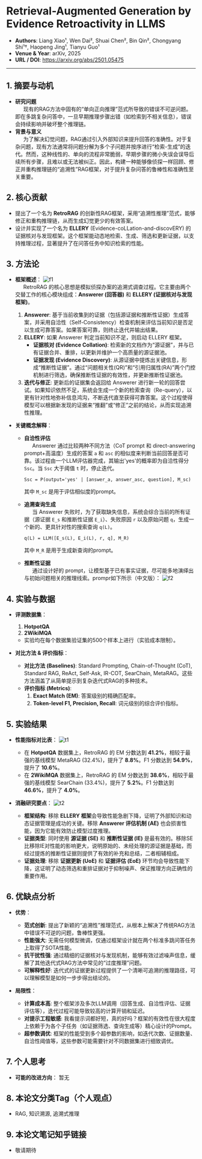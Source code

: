 # Retrieval-Augmented Generation by Evidence Retroactivity in LLMS

- **Authors**: Liang Xiao¹, Wen Dai², Shuai Chen², Bin Qin², Chongyang Shi¹†, Haopeng Jing¹, Tianyu Guo¹
- **Venue & Year**: arXiv, 2025 
- **URL / DOI**: https://arxiv.org/abs/2501.05475

---

## 1. 摘要与动机

- **研究问题**<br> `   `现有的RAG方法中固有的“单向正向推理”范式所导致的错误不可逆问题。即在多跳复杂问答中，一旦早期推理步骤出错（如检索到不相关信息），错误会持续影响并破坏整个推理链。
- **背景与意义**<br> `   `为了解决幻觉问题，RAG通过引入外部知识来提升回答的准确性。对于复杂问题，现有方法通常将问题分解为多个子问题并按序进行“检索-生成”的迭代。然而，这种线性的、单向的流程非常脆弱，早期步骤的微小失误会误导后续所有步骤，且难以或无法被纠正。因此，构建一种能够像侦探一样回顾、修正并重构推理链的“追溯性”RAG框架，对于提升复杂问答的鲁棒性和准确性至关重要。

## 2. 核心贡献

- 提出了一个名为 **RetroRAG** 的创新性RAG框架，采用“追溯性推理”范式，能够修正和重构推理链，从而生成幻觉更少的有效答案。
- 设计并实现了一个名为 **ELLERY** (Evidence-coLLation-and-discovERY) 的证据核对与发现框架。这个框架能动态地检索、生成、筛选和更新证据，以支持推理过程，显著提升了在问答任务中知识检索的性能。

## 3. 方法论

- **框架概述**：
  ![f1](image5/f1.png)
  <br> `   `RetroRAG 的核心思想是模拟侦探办案的追溯式调查过程。它主要由两个交替工作的核心模块组成：**Answerer (回答器)** 和 **ELLERY (证据核对与发现框架)**。
  1.  **Answerer**: 基于当前收集到的证据（包括源证据和推断性证据）生成答案，并采用自洽性（Self-Consistency）检查机制来评估当前知识是否足以生成可靠答案。如果答案可靠，则终止迭代并输出结果。
  2.  **ELLERY**: 如果 Answerer 判定当前知识不足，则启动 ELLERY 框架。
      - **证据核对 (Evidence Collation)**: 检索新的文档作为“源证据”，并与已有证据合并、重排，以更新并维护一个高质量的源证据池。
      - **证据发现 (Evidence Discovery)**: 从源证据中提炼出关键信息，形成“推断性证据”。通过“问题相关性(QR)”和“引用归属性(RA)”两个门控机制进行筛选，确保推断性证据的有效性，并更新推断性证据池。
  3.  **迭代与修正**: 更新后的证据集会返回给 Answerer 进行新一轮的回答尝试。如果知识依然不足，系统会生成一个新的检索查询（Re-query），以更有针对性地弥补信息鸿沟，不断迭代直至获得可靠答案。这个过程使得模型可以根据新发现的证据来“推翻”或“修正”之前的结论，从而实现追溯性推理。

- **关键概念解释**：
  - **自洽性评估**<br> `   `Answerer 通过比较两种不同方法（CoT prompt 和 direct-answering prompt+高温度）生成的答案 `a` 和 `asc` 的相似度来判断当前回答是否可靠。该过程由一个LLM评估器完成，其输出'yes'的概率即为自洽性得分 `Ssc`。当 `Ssc` 大于阈值 `t` 时，停止迭代。
    ```
    Ssc = P(output='yes' | [answer_a, answer_asc, question], M_sc)
    ```
    其中 `M_sc` 是用于评估相似度的prompt。

  - **追溯查询生成**<br> `   `当 Answerer 失败时，为了获取缺失信息，系统会综合当前的所有证据（源证据 `E_s` 和推断性证据 `E_i`）、失败原因 `r` 以及原始问题 `q`，生成一个新的、更具针对性的搜索查询 `q(L)`。
    ```
    q(L) = LLM([E_s(L), E_i(L), r, q], M_R)
    ```
    其中 `M_R` 是用于生成新查询的prompt。
  - **推断性证据**<br> `   `通过设计好的 prompt，让模型基于已有事实证据，尽可能多地演绎出与初始问题相关的推理线索。prompr如下所示（中文版）：
  ![f2](image5/f2.png)

## 4. 实验与数据 

- **评测数据集**：
  
    1. **HotpotQA**
    2. **2WikiMQA**
    - 实验均在每个数据集验证集的500个样本上进行（实验成本限制）。

- **对比方法 & 评价指标**：
  - **对比方法 (Baselines)**: Standard Prompting, Chain-of-Thought (CoT), Standard RAG, ReAct, Self-Ask, IR-COT, SearChain, MetaRAG。这些方法涵盖了从简单提示到复杂迭代式RAG的多种技术。
  - **评价指标 (Metrics)**:
    1. **Exact Match (EM)**: 答案级别的精确匹配率。
    2. **Token-level F1, Precision, Recall**: 词元级别的综合评价指标。

## 5. 实验结果

- **性能指标对比表**：
  ![t1](image5/t1.png)
  - 在 **HotpotQA** 数据集上，RetroRAG 的 EM 分数达到 **41.2%**，相较于最强的基线模型 MetaRAG (32.4%)，提升了 **8.8%**。F1 分数达到 **54.9%**，提升了 **10.6%**。
  - 在 **2WikiMQA** 数据集上，RetroRAG 的 EM 分数达到 **38.6%**，相较于最强的基线模型 SearChain (33.4%)，提升了 **5.2%**。F1 分数达到 **46.6%**，提升了 **4.0%**。


- **消融研究要点**：
  ![t2](image5/t2.png)
  - **框架结构**: 移除 **ELLERY 框架**会导致性能急剧下降，证明了外部知识和动态证据管理是成功的关键。移除 **Answerer 评估机制 (AE)** 也会损害性能，因为它能有效防止模型过度推理。
  - **证据类型**: 同时使用 **源证据 (SE)** 和 **推断性证据 (IE)** 是最有效的。移除SE比移除IE对性能的影响更大，说明原始的、未经处理的源证据是基础，而经过提炼的推断性证据则提供了有效的补充和总结，二者相辅相成。
  - **证据处理**: 移除 **证据更新 (UoE)** 和 **证据评估 (EoE)** 环节均会导致性能下降，这证明了动态筛选和重排证据对于抑制噪声、保证推理方向正确性的重要作用。

## 6. 优缺点分析 

- **优势**：
  - **范式创新**: 提出了新颖的“追溯性”推理范式，从根本上解决了传统RAG方法中错误不可逆的问题，鲁棒性更强。
  - **性能强大**: 无需任何模型微调，仅通过框架设计就在两个标准多跳问答任务上取得了SOTA性能。
  - **抗干扰性强**: 通过精细的证据核对与发现机制，能够有效过滤噪声信息，缓解了其他迭代式RAG方法中常见的“过度推理”问题。
  - **可解释性好**: 迭代式的证据更新过程提供了一个清晰可追溯的推理路径，可以理解模型是如何一步步得出结论的。

- **局限性**：
  - **计算成本高**: 整个框架涉及多次LLM调用（回答生成、自洽性评估、证据评估等），迭代过程可能导致较高的计算开销和延迟。
  - **对提示工程敏感**: 我看提示词都好短，真的好吗？框架的有效性在很大程度上依赖于为各个子任务（如证据筛选、查询生成等）精心设计的Prompt。
  - **超参数调优**: 框架的性能受到多个超参数的影响，如迭代次数、证据数量、自洽性阈值等，这些参数可能需要针对不同数据集进行细致调优。

## 7. 个人思考 


- **可能的改进方向**：
  暂无

## 8. 本论文分类Tag（个人观点）

-  RAG, 知识溯源, 追溯式推理
  
## 9. 本论文笔记知乎链接

* 敬请期待
